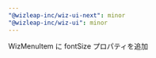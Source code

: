 ```yaml
---
"@wizleap-inc/wiz-ui-next": minor
"@wizleap-inc/wiz-ui": minor
---
```


WizMenuItem に fontSize プロパティを追加
